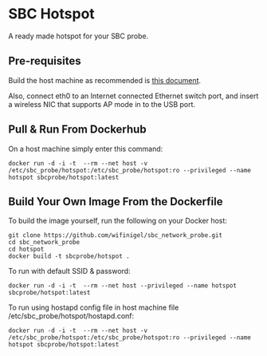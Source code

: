 # SBC Hotspot

A ready made hotspot for your SBC probe.

## Pre-requisites

Build the host machine as recommended is [this document][main_index].

Also, connect eth0 to an Internet connected Ethernet switch port, and insert a wireless NIC that supports AP mode in to the USB port.

## Pull & Run From Dockerhub

On a host machine simply enter this command:

```
docker run -d -i -t  --rm --net host -v /etc/sbc_probe/hotspot:/etc/sbc_probe/hotspot:ro --privileged --name hotspot sbcprobe/hotspot:latest
```

## Build Your Own Image From the Dockerfile

To build the image yourself, run the following on your Docker host:

```
git clone https://github.com/wifinigel/sbc_network_probe.git
cd sbc_network_probe
cd hotspot
docker build -t sbcprobe/hotspot .
```

To run with default SSID & password:

```
docker run -d -i -t  --rm --net host --privileged --name hotspot sbcprobe/hotspot:latest
```

To run using hostapd config file in host machine file /etc/sbc_probe/hotspot/hostapd.conf:

```
docker run -d -i -t  --rm --net host -v /etc/sbc_probe/hotspot:/etc/sbc_probe/hotspot:ro --privileged --name hotspot sbcprobe/hotspot:latest
```

<!-- Link list -->
[main_index]: https://github.com/wifinigel/sbc_network_probe/blob/main/README.md